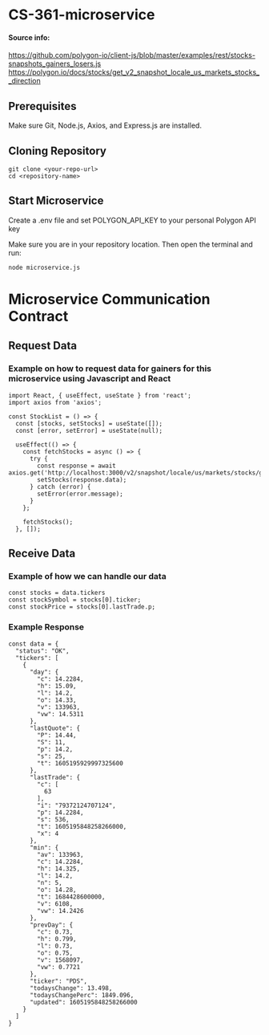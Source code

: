 # CS-361-microservice
#### Source info:
https://github.com/polygon-io/client-js/blob/master/examples/rest/stocks-snapshots_gainers_losers.js
https://polygon.io/docs/stocks/get_v2_snapshot_locale_us_markets_stocks__direction

## Prerequisites
Make sure Git, Node.js, Axios, and Express.js are installed.

## Cloning Repository
```
git clone <your-repo-url>
cd <repository-name>
```
## Start Microservice
Create a .env file and set POLYGON_API_KEY to your personal Polygon API key

Make sure you are in your repository location. Then open the terminal and run:
```
node microservice.js
```
# Microservice Communication Contract
## Request Data
### Example on how to request data for gainers for this microservice using Javascript and React
```
import React, { useEffect, useState } from 'react';
import axios from 'axios';

const StockList = () => {
  const [stocks, setStocks] = useState([]);
  const [error, setError] = useState(null);

  useEffect(() => {
    const fetchStocks = async () => {
      try {
        const response = await axios.get('http://localhost:3000/v2/snapshot/locale/us/markets/stocks/gainers');
        setStocks(response.data);
      } catch (error) {
        setError(error.message);
      }
    };

    fetchStocks();
  }, []);

```

## Receive Data
### Example of how we can handle our data
```
const stocks = data.tickers
const stockSymbol = stocks[0].ticker;
const stockPrice = stocks[0].lastTrade.p;
```

### Example Response
```
const data = {
  "status": "OK",
  "tickers": [
    {
      "day": {
        "c": 14.2284,
        "h": 15.09,
        "l": 14.2,
        "o": 14.33,
        "v": 133963,
        "vw": 14.5311
      },
      "lastQuote": {
        "P": 14.44,
        "S": 11,
        "p": 14.2,
        "s": 25,
        "t": 1605195929997325600
      },
      "lastTrade": {
        "c": [
          63
        ],
        "i": "79372124707124",
        "p": 14.2284,
        "s": 536,
        "t": 1605195848258266000,
        "x": 4
      },
      "min": {
        "av": 133963,
        "c": 14.2284,
        "h": 14.325,
        "l": 14.2,
        "n": 5,
        "o": 14.28,
        "t": 1684428600000,
        "v": 6108,
        "vw": 14.2426
      },
      "prevDay": {
        "c": 0.73,
        "h": 0.799,
        "l": 0.73,
        "o": 0.75,
        "v": 1568097,
        "vw": 0.7721
      },
      "ticker": "PDS",
      "todaysChange": 13.498,
      "todaysChangePerc": 1849.096,
      "updated": 1605195848258266000
    }
  ]
}
```


